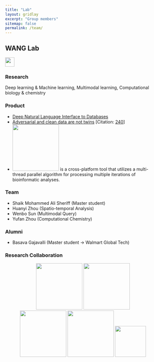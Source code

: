 ```yaml
---
title: "Lab"
layout: gridlay
excerpt: "Group members"
sitemap: false
permalink: /team/
---
```


## WANG Lab

<a href="https://scholar.google.com/citations?user=YPVtn-UAAAAJ&hl=en">
        <img src="{{ site.url }}{{ site.baseurl }}/images/gscholar.png" style="width: 30px; box-shadow: none">
</a>


### Research

Deep learning & Machine learning, Multimodal learning, Computational biology & chemistry


### Product

- [Deep Natural Language Interface to Databases](https://wenlu-w.github.io/project/2021/01/01/NLIDB.html)
- [Adversarial and clean data are not twins](https://arxiv.org/abs/1704.04960) [Citation: [240](https://scholar.google.com/scholar?oi=bibs&hl=en&cites=8444569704600302435)]
- <a href="https://github.com/hzz0024/EasyParallel"> <img src="{{ site.url }}{{ site.baseurl }}/images/easyparallel.png" style="width: 150px; box-shadow: none"></a> is a cross-platform tool that utilizes a multi-thread parallel algorithm for processing multiple iterations of bioinformatic analyses. 



### Team

- Shaik Mohammed Ali Sheriff (Master student)
- Huanyi Zhou (Spatio-temporal Analysis) 
- Wenbo Sun (Multimodal Query)
- Yufan Zhou (Computational Chemistry) 


### Alumni

- Basava Gajavalli (Master student -> Walmart Global Tech)


### Research Collaboration

<center><figure class="fifth">
  <img src="{{ site.url }}{{ site.baseurl }}/images/wework.png" style="width: 150px; box-shadow: none">
  <img src="{{ site.url }}{{ site.baseurl }}/images/microsoft.png" style="width: 150px; box-shadow: none">
  <img src="{{ site.url }}{{ site.baseurl }}/images/instacart.png" style="width: 150px; box-shadow: none">
  <img src="{{ site.url }}{{ site.baseurl }}/images/biogen.jpeg" style="width: 150px; box-shadow: none">
  <img src="{{ site.url }}{{ site.baseurl }}/images/cornell.png" style="width: 100px; box-shadow: none">
</figure></center>

